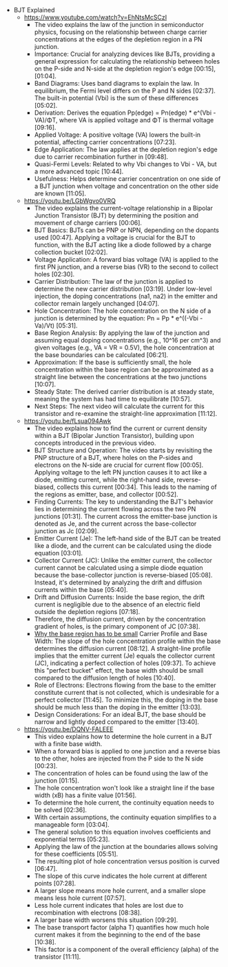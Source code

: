 - BJT Explained
	- https://www.youtube.com/watch?v=EhNtsMcSCzI
		- The video explains the law of the junction in semiconductor physics, focusing on the relationship between charge carrier concentrations at the edges of the depletion region in a PN junction.
		- Importance: Crucial for analyzing devices like BJTs, providing a general expression for calculating the relationship between holes on the P-side and N-side at the depletion region's edge [00:15], [01:04].
		- Band Diagrams: Uses band diagrams to explain the law. In equilibrium, the Fermi level differs on the P and N sides [02:37]. The built-in potential (Vbi) is the sum of these differences [05:02].
		- Derivation: Derives the equation Pp(edge) = Pn(edge) * e^(Vbi - VA)/ΦT, where VA is applied voltage and ΦT is thermal voltage [09:16].
		- Applied Voltage: A positive voltage (VA) lowers the built-in potential, affecting carrier concentrations [07:23].
		- Edge Application: The law applies at the depletion region's edge due to carrier recombination further in [09:48].
		- Quasi-Fermi Levels: Related to why Vbi changes to Vbi - VA, but a more advanced topic [10:44].
		- Usefulness: Helps determine carrier concentration on one side of a BJT junction when voltage and concentration on the other side are known [11:05].
	- https://youtu.be/LGbWgvo0VRQ
		- The video explains the current-voltage relationship in a Bipolar Junction Transistor (BJT) by determining the position and movement of charge carriers [00:06].
		- BJT Basics: BJTs can be PNP or NPN, depending on the dopants used [00:47]. Applying a voltage is crucial for the BJT to function, with the BJT acting like a diode followed by a charge collection bucket [02:02].
		- Voltage Application: A forward bias voltage (VA) is applied to the first PN junction, and a reverse bias (VR) to the second to collect holes [02:30].
		- Carrier Distribution: The law of the junction is applied to determine the new carrier distribution [03:19]. Under low-level injection, the doping concentrations (na1, na2) in the emitter and collector remain largely unchanged [04:07].
		- Hole Concentration: The hole concentration on the N side of a junction is determined by the equation: Pn = Pp * e^((-Vbi - Va)/Vt) [05:31].
		- Base Region Analysis: By applying the law of the junction and assuming equal doping concentrations (e.g., 10^16 per cm^3) and given voltages (e.g., VA = VR = 0.5V), the hole concentration at the base boundaries can be calculated [06:21].
		- Approximation: If the base is sufficiently small, the hole concentration within the base region can be approximated as a straight line between the concentrations at the two junctions [10:07].
		- Steady State: The derived carrier distribution is at steady state, meaning the system has had time to equilibrate [10:57].
		- Next Steps: The next video will calculate the current for this transistor and re-examine the straight-line approximation [11:12].
	- https://youtu.be/fLsua094Awk
		- The video explains how to find the current or current density within a BJT (Bipolar Junction Transistor), building upon concepts introduced in the previous video.
		- BJT Structure and Operation: The video starts by revisiting the PNP structure of a BJT, where holes on the P-sides and electrons on the N-side are crucial for current flow [00:05]. Applying voltage to the left PN junction causes it to act like a diode, emitting current, while the right-hand side, reverse-biased, collects this current [00:34]. This leads to the naming of the regions as emitter, base, and collector [00:52].
		- Finding Currents: The key to understanding the BJT's behavior lies in determining the current flowing across the two PN junctions [01:31]. The current across the emitter-base junction is denoted as Je, and the current across the base-collector junction as Jc [02:09].
		- Emitter Current (Je): The left-hand side of the BJT can be treated like a diode, and the current can be calculated using the diode equation [03:01].
		- Collector Current (JC): Unlike the emitter current, the collector current cannot be calculated using a simple diode equation because the base-collector junction is reverse-biased [05:08]. Instead, it's determined by analyzing the drift and diffusion currents within the base [05:40].
		- Drift and Diffusion Currents: Inside the base region, the drift current is negligible due to the absence of an electric field outside the depletion regions [07:18].
		- Therefore, the diffusion current, driven by the concentration gradient of holes, is the primary component of JC [07:38].
		- [Why the base region has to be small](https://youtu.be/fLsua094Awk?t=630) Carrier Profile and Base Width: The slope of the hole concentration profile within the base determines the diffusion current [08:12]. A straight-line profile implies that the emitter current (Je) equals the collector current (JC), indicating a perfect collection of holes [09:37]. To achieve this "perfect bucket" effect, the base width should be small compared to the diffusion length of holes [10:40].
		- Role of Electrons: Electrons flowing from the base to the emitter constitute current that is not collected, which is undesirable for a perfect collector [11:45]. To minimize this, the doping in the base should be much less than the doping in the emitter [13:03].
		- Design Considerations: For an ideal BJT, the base should be narrow and lightly doped compared to the emitter [13:40].
	- https://youtu.be/DQNV-FALEEE
		- This video explains how to determine the hole current in a BJT with a finite base width.
		- When a forward bias is applied to one junction and a reverse bias to the other, holes are injected from the P side to the N side [00:23].
		- The concentration of holes can be found using the law of the junction [01:15].
		- The hole concentration won't look like a straight line if the base width (xB) has a finite value [01:56].
		- To determine the hole current, the continuity equation needs to be solved [02:36].
		- With certain assumptions, the continuity equation simplifies to a manageable form [03:04].
		- The general solution to this equation involves coefficients and exponential terms [05:23].
		- Applying the law of the junction at the boundaries allows solving for these coefficients [05:51].
		- The resulting plot of hole concentration versus position is curved [06:47].
		- The slope of this curve indicates the hole current at different points [07:28].
		- A larger slope means more hole current, and a smaller slope means less hole current [07:57].
		- Less hole current indicates that holes are lost due to recombination with electrons [08:38].
		- A larger base width worsens this situation [09:29].
		- The base transport factor (alpha T) quantifies how much hole current makes it from the beginning to the end of the base [10:38].
		- This factor is a component of the overall efficiency (alpha) of the transistor [11:11].